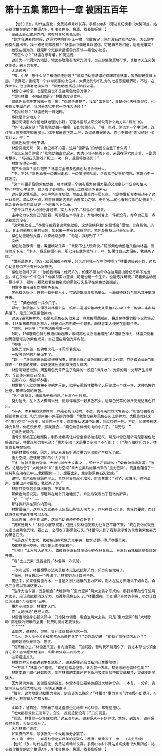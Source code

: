 # 第十五集 第四十一章 被困五百年
        【告知书友，时代在变化，免费站点难以长存，手机app多书源站点切换看书大势所趋，站长给你推荐的这个换源APP，听书音色多、换源、找书都好使！】
       紫晶山脉山腹洞穴内，只有林雷和紫色幼兽。
       “刚才我进来的时候，这洞穴中明明空无一物，我敢肯定，绝对没有这紫色幼兽。怎么现在他突然冒出来，我一点感觉都没有？”林雷心中满是难以置信，可是再不敢相信，这也是事实！
       他现在面对的，就是那个无数紫晶怪兽的首领——紫色小幼兽。
       “该怎么办？”林雷在思考着，如何逃走。
       这诺大一个洞穴的墙壁、地面都隐隐有着紫光流转，自己即使施展地行术，也根本无法突破这阻碍，融入岩石中。
       无法逃离！
       “嗨，小子，想什么呢？难道你还想逃？”那紫色幼兽清澈的双眸盯着林雷，嘴角却是微微上翘，“放弃吧，曾经有一个非常厉害的上位神，大概达到你们认为的七星恶魔境界吧，不过，在我面前，他也得老老实实的！”紫色幼兽扬起小脑袋说道。
       林雷心中暗惊，七星恶魔也不是这紫色幼兽对手？
       “我叫林雷，不知道你是？”林雷态度恭敬些。
       那紫色幼兽故意咳嗽一声，道：“你可听清楚了，我叫‘雷斯晶’，我曾经也去外面混过，也去炼狱中厮杀过，我可是炼狱中的一位伟大统领！”
       “炼狱统领？”林雷感到一阵迷糊。
       炼狱是什么地方？
       当初阅读那本介绍地狱地理的书籍，可是林雷却从来没听说有什么地方叫‘炼狱’的。
       “你不知道炼狱？”那紫色幼兽一瞪眼，旋即恍然点头，“哦，也对，你也才一个中位神，连许多上位神都不知道那里。你不知道也正常……哼，跟你说真是废话。你也不知道‘炼狱统领’代表什么，哼！”
       这紫色幼兽很是不满。
       林雷只能无奈一笑，自己都不知道，这叫‘雷斯晶’的幼兽说这些干什么呢？
       “该怎么惩罚你呢？”紫色幼兽直立起来，肉肉小爪子摸着下巴，来回在洞穴内走着，一副思考模样，“玩砸石头游戏？和上一次一样，最后将他砸死？”
       林雷听得心一颤。
       砸石头游戏？最后砸死？林雷完全想象这紫色幼兽会做什么。
       “不，不好。”紫色幼兽一边来回走着，一边嘴里嘀咕着，听着紫色幼兽的嘀咕，林雷心中一阵发凉。
       “这个叫雷斯晶的紫色幼兽，根本就是一个拥有极为强横力量却又顽童心十足的可怕人物。”林雷心中发怵，低头看了看地面，地面上正隐隐流传着紫光。
       这只是这雷斯晶，不同声色间在墙壁、地面上覆盖的一层玩意。可是林雷却根本撼动不了这一丝紫光。单从这一点，林雷就确定这紫色幼兽实力之强。更何况……他也看到过紫色幼兽出手，那次紫色幼兽轻易杀死一个厉害的上位神。
       “如今我只是大地神分身过来，实力太弱了。”林雷心中暗叹。
       主神之力以及自己的武器，可都是在本尊身上。大地神分身上一件都没有，如今自己是一点法抗能力没有。
       “这紫色幼兽……”林雷仔细看着这紫色幼兽，这幼兽模样和‘紫晶怪兽’很像，全身紫色，头上、背上也遍布大量的尖刺，加起来一共有108根尖刺。紫色怪兽身上也是如此的。
       紫色幼兽陡然大喜，兴奋地跳起来：“哈哈，我想到了！”
       突然——
       紫色幼兽表情一僵，嘴里嘀咕几声：“玩都不让人玩痛快。”随即紫色幼兽抬头看向林雷，面容也冷下来：“小子，我现在很不爽，所以只有拿你撒气了，哼，如果你自己太没用，我就杀了你。”
       “雷斯晶先生，你连七级恶魔都不在乎，何苦对付我一个中位神呢？”林雷也感到不妙，这紫色幼兽恐怕不会有什么好想法。
       紫色幼兽哼了声：“你给我闭嘴！他妈妈的，如果不是被命令在这紫晶山脉亿万年不准出去，谁在乎你一个中位神？你虽然实力差点，可是也是一个生命，也能陪我玩玩。”说着紫晶幼兽一翻小爪子，顿时一颗散发着紫色毫光的黑色石头悬浮在紫色幼兽面前。
       林雷不由仔细看向那黑色石头。
       黑色石头很小，只有一截手指大小，可是却散发着紫色毫光。一股股特殊的气息从其中散发开来。
       “去！”紫色幼兽一挥小爪子。
       顿时，那黑色石头漂浮到林雷上空，旋即一道道紫色神力从黑色石头中飞出，仿佛一条条链条落下，足足108道紫色神力。
       这108道紫色神力，都是从黑色石头散发出，竟然按照圆弧形，最后在林雷的脚下又聚集起来。108条弯曲的紫色神力，便是如此的形成一个球形。而林雷本人便是在圆球中央。
       “哈哈，开始吧！”紫色幼兽咧嘴一笑。
       顿时，108道紫色神力极速闪动起来，瞬间再也没办法看清是108道紫色神力，林雷只能看到周围是球形的紫色光幕。自己便在紫色光幕内部。
       “嗤嗤~~~”
       紫色光球内部，仿佛电火花一样闪烁着紫光。
       一股股奇特的力量诞生了。
       “啊~~~”林雷疼痛地瞬间蜷缩起来，直接悬浮在紫色圆球内部中央位置，只听得诡异地“嗤嗤声~~”林雷的皮肤、骨骼便被压迫地直接陷入体内。
       林雷清晰感觉到，周围紫色光幕产生了诡异的一股股‘排斥力’，光幕的每一处都产生排斥力，全部作用在自己全身。
       四面八方，都排斥林雷。
       林雷整个人就仿佛被不停朝内压缩，似乎妄图将林雷整个人压缩成一个球一样，这种恐怖的压缩，带来极端的痛苦。
       “这个雷斯晶，简直脑子有问题。”林雷心中怒骂。
       努力抬头，在上方大概两米处，便悬浮着那一颗黑色石头。这紫色光幕的源头便是这黑色石头。
       “小子，本来按照我的脾气，你是必死无疑的。不过，我今天突然大发善心。”紫色幼兽看着眼前紫色光球，和光球内被不停压缩的林雷，“我附加在那黑色石头上的神力，大概能维持这个‘重力空间’一万年，如果你一万年，你能够从这其中出来，我就饶你一死。不过，如果等到这神力耗尽，你还没出来，那我就会……”紫色幼兽伸出肉肉的小爪子，“杀死你！”
       在紫色光球内。
       连骨头都被压迫地断裂，剧烈地疼痛让林雷全身都抽搐起来，可是林雷还是听清楚那紫色幼兽说的话，林雷连努力嘶吼道：“重力空间？这是重力空间？不可能！！！”那可怕排斥力下，林雷连张嘴都很难。
       只是林雷很不解，因为，他从来没有听说过重力空间能产生排斥力的。
       重力空间，应该是可怕的引力才对！
       “对，这就是重力空间。大地法则六大玄奥之一，没什么不可能的！”紫色幼兽哼声道，“当然，这是融合了‘大地脉动’和‘重力空间’两大玄奥后施展出来的‘重力空间’，而且也蕴含了一些特殊应用在其中……我提醒你一下，想要出来，拿到那黑色石头就成。”
       说完，紫色幼兽就趴在地上，忽然他又抬起小脑袋，盯着林雷：“对了，就算疼，也别出声，如果出声吵醒我，我就杀了你。”
       林雷只能强忍全身地痛苦，不敢出声。
       那紫色幼兽说完，却是趴在地上开始睡觉了，片刻后就发出了轻微的鼾声。
       “呼！”“呼！”……
       那轻微鼾声在洞穴内回响。
       林雷很痛苦，这些斥力丝毫不比紫晶山脉惊人吸力小，作用在自己全身，疼痛的要命。而且这身体也不是本尊可以龙化。
       如此疼痛，还不能出声，这紫色幼兽还在旁边睡觉！
       “简直是玩人！”林雷心底怒骂道，但是片刻林雷便努力让自己平静下来，“现在要做的就是先走出这紫色光球，要出去，必须收了那黑色石头。”林雷仰头看了看那悬浮着的散发着紫色毫光的黑色石头。
       “可是这斥力太大，我被挤迫在紫色光球中央，根本动弹不得。”林雷苦笑。
       旋即林雷一咬牙，努力朝上面伸出右手。
       “咔嚓！”上方强大的斥力，直接将林雷右臂压迫地砸在林雷肩上，林雷的右臂和肩膀都骨裂开来。
       “看‘土之元素’是否能行。”林雷再一次试验。
       ……
       一次次试验，林雷想尽办法可是根本无法抵抗那斥力，斥力实在太强了。
       “看来，只有最后一个办法了。”林雷努力让自己平静。
       魔法中，如果懂得重力术，一旦陷入别人施展的重力区域，别人在这方面造诣不如自己，自己完全可以抵消这重力。
       “这斥力这么强，是靠融合‘大地脉动’‘重力空间’两大玄奥才形成的。那我如果融合了这两大玄奥，应该也能抵消这斥力，取得那黑色石头了。”林雷想完，当即摒弃身体的剧痛，努力让自己沉浸在‘大地法则’当中。
       重力空间玄奥，林雷才入门。
       而‘大地脉动’已经大成。
       林雷当即全身心投入其中，开始努力领悟、融合这两大玄奥，只是‘重力空间’和‘大地脉动’都是极为艰难的玄奥，耗费时间肯定要很长。
       ******
       山坳内，迪莉娅、贝贝、奥利维亚都是大吃一惊。
       “老大，你大地神分身被那紫色幼兽抓住了？”贝贝急切道，“那我们现在该怎么办？”
       迪莉娅也很是焦急、担忧。
       “没其他办法。”林雷摇头道，看向迪莉娅，“迪莉娅，暂时我不能陪你了，我这本尊也必须全身心投入去领悟大地法则。和那神分身一同努力了。
       迪莉娅连点头。
       林雷的神分身都遇到生死危机了，迪莉娅哪还会自私地让林雷陪她？
       “一万年？”林雷心中暗道，“难道这紫晶怪兽，认为我一万年，都无法融合两种玄奥？”
       林雷本尊当即也开始修炼，同时林雷的本尊还在不断地吸收紫晶中的灵魂精华，灵魂不断地强大。
       因为灵魂太强，论领悟推演速度，林雷本尊还要略微超过大地神分身。一本尊，一分身，完全沉浸在感悟大地法则，推演玄奥当中……
       “融合，这大地脉动和重力空间，到底该怎么融合？”林雷对‘重力空间’的领悟不断提升，可是融合，林雷却入门都没有。
       ……
       山坳中，迪莉娅、贝贝看了远处盘膝坐在地面上的林雷，都有些担忧。
       “老大都修炼快五百年了，怎么一点反应都没有？”贝贝说道。
       “别急，林雷他一定会成功的。”这五百年来，迪莉娅从一开始担忧、焦急，到如今，迪莉娅虽然担忧，可是也看开了。
       因为林雷也说过。
       如果真的不幸，最多损失一个大地神分身罢了。
       Ps：第一章到~~~知道林雷这五百年的突破么？嘎嘎，继续写下一章~~（未完待续）
       【告知书友，时代在变化，免费站点难以长存，手机app多书源站点切换看书大势所趋，站长给你推荐的这个换源APP，听书音色多、换源、找书都好使！】
